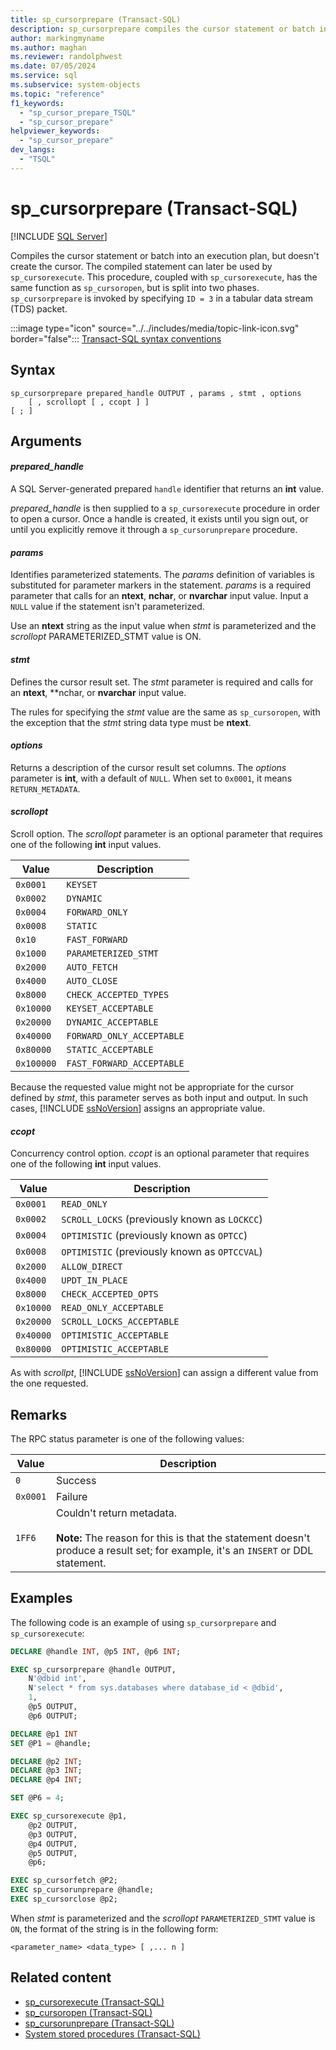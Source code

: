 ```yaml
---
title: sp_cursorprepare (Transact-SQL)
description: sp_cursorprepare compiles the cursor statement or batch into an execution plan, but doesn't create the cursor.
author: markingmyname
ms.author: maghan
ms.reviewer: randolphwest
ms.date: 07/05/2024
ms.service: sql
ms.subservice: system-objects
ms.topic: "reference"
f1_keywords:
  - "sp_cursor_prepare_TSQL"
  - "sp_cursor_prepare"
helpviewer_keywords:
  - "sp_cursor_prepare"
dev_langs:
  - "TSQL"
---
```

# sp_cursorprepare (Transact-SQL)

[!INCLUDE [SQL Server](../../includes/applies-to-version/sqlserver.md)]

Compiles the cursor statement or batch into an execution plan, but doesn't create the cursor. The compiled statement can later be used by `sp_cursorexecute`. This procedure, coupled with `sp_cursorexecute`, has the same function as `sp_cursoropen`, but is split into two phases. `sp_cursorprepare` is invoked by specifying `ID = 3` in a tabular data stream (TDS) packet.

:::image type="icon" source="../../includes/media/topic-link-icon.svg" border="false"::: [Transact-SQL syntax conventions](../../t-sql/language-elements/transact-sql-syntax-conventions-transact-sql.md)

## Syntax

```syntaxsql
sp_cursorprepare prepared_handle OUTPUT , params , stmt , options
    [ , scrollopt [ , ccopt ] ]
[ ; ]
```

## Arguments

#### *prepared_handle*

A SQL Server-generated prepared `handle` identifier that returns an **int** value.

*prepared_handle* is then supplied to a `sp_cursorexecute` procedure in order to open a cursor. Once a handle is created, it exists until you sign out, or until you explicitly remove it through a `sp_cursorunprepare` procedure.

#### *params*

Identifies parameterized statements. The *params* definition of variables is substituted for parameter markers in the statement. *params* is a required parameter that calls for an **ntext**, **nchar**, or **nvarchar** input value. Input a `NULL` value if the statement isn't parameterized.

Use an **ntext** string as the input value when *stmt* is parameterized and the *scrollopt* PARAMETERIZED_STMT value is ON.

#### *stmt*

Defines the cursor result set. The *stmt* parameter is required and calls for an **ntext**, **nchar, or **nvarchar** input value.

The rules for specifying the *stmt* value are the same as `sp_cursoropen`, with the exception that the *stmt* string data type must be **ntext**.

#### *options*

Returns a description of the cursor result set columns. The *options* parameter is **int**, with a default of `NULL`. When set to `0x0001`, it means `RETURN_METADATA`.

#### *scrollopt*

Scroll option. The *scrollopt* parameter is an optional parameter that requires one of the following **int** input values.

| Value | Description |
| --- | --- |
| `0x0001` | `KEYSET` |
| `0x0002` | `DYNAMIC` |
| `0x0004` | `FORWARD_ONLY` |
| `0x0008` | `STATIC` |
| `0x10` | `FAST_FORWARD` |
| `0x1000` | `PARAMETERIZED_STMT` |
| `0x2000` | `AUTO_FETCH` |
| `0x4000` | `AUTO_CLOSE` |
| `0x8000` | `CHECK_ACCEPTED_TYPES` |
| `0x10000` | `KEYSET_ACCEPTABLE` |
| `0x20000` | `DYNAMIC_ACCEPTABLE` |
| `0x40000` | `FORWARD_ONLY_ACCEPTABLE` |
| `0x80000` | `STATIC_ACCEPTABLE` |
| `0x100000` | `FAST_FORWARD_ACCEPTABLE` |

Because the requested value might not be appropriate for the cursor defined by *stmt*, this parameter serves as both input and output. In such cases, [!INCLUDE [ssNoVersion](../../includes/ssnoversion-md.md)] assigns an appropriate value.

#### *ccopt*

Concurrency control option. *ccopt* is an optional parameter that requires one of the following **int** input values.

| Value | Description |
| --- | --- |
| `0x0001` | `READ_ONLY` |
| `0x0002` | `SCROLL_LOCKS` (previously known as `LOCKCC`) |
| `0x0004` | `OPTIMISTIC` (previously known as `OPTCC`) |
| `0x0008` | `OPTIMISTIC` (previously known as `OPTCCVAL`) |
| `0x2000` | `ALLOW_DIRECT` |
| `0x4000` | `UPDT_IN_PLACE` |
| `0x8000` | `CHECK_ACCEPTED_OPTS` |
| `0x10000` | `READ_ONLY_ACCEPTABLE` |
| `0x20000` | `SCROLL_LOCKS_ACCEPTABLE` |
| `0x40000` | `OPTIMISTIC_ACCEPTABLE` |
| `0x80000` | `OPTIMISTIC_ACCEPTABLE` |

As with *scrollpt*, [!INCLUDE [ssNoVersion](../../includes/ssnoversion-md.md)] can assign a different value from the one requested.

## Remarks

The RPC status parameter is one of the following values:

| Value | Description |
| --- | --- |
| `0` | Success |
| `0x0001` | Failure |
| `1FF6` | Couldn't return metadata.<br /><br />**Note:** The reason for this is that the statement doesn't produce a result set; for example, it's an `INSERT` or DDL statement. |

## Examples

The following code is an example of using `sp_cursorprepare` and `sp_cursorexecute`:

```sql
DECLARE @handle INT, @p5 INT, @p6 INT;

EXEC sp_cursorprepare @handle OUTPUT,
    N'@dbid int',
    N'select * from sys.databases where database_id < @dbid',
    1,
    @p5 OUTPUT,
    @p6 OUTPUT;

DECLARE @p1 INT
SET @P1 = @handle;

DECLARE @p2 INT;
DECLARE @p3 INT;
DECLARE @p4 INT;

SET @P6 = 4;

EXEC sp_cursorexecute @p1,
    @p2 OUTPUT,
    @p3 OUTPUT,
    @p4 OUTPUT,
    @p5 OUTPUT,
    @p6;

EXEC sp_cursorfetch @P2;
EXEC sp_cursorunprepare @handle;
EXEC sp_cursorclose @p2;
```

When *stmt* is parameterized and the *scrollopt* `PARAMETERIZED_STMT` value is `ON`, the format of the string is in the following form:

```syntaxsql
<parameter_name> <data_type> [ ,... n ]
```

## Related content

- [sp_cursorexecute (Transact-SQL)](sp-cursorexecute-transact-sql.md)
- [sp_cursoropen (Transact-SQL)](sp-cursoropen-transact-sql.md)
- [sp_cursorunprepare (Transact-SQL)](sp-cursorunprepare-transact-sql.md)
- [System stored procedures (Transact-SQL)](system-stored-procedures-transact-sql.md)
